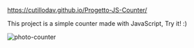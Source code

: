 https://cutillodav.github.io/Progetto-JS-Counter/

This project is a simple counter made with JavaScript, Try it! :)

![photo-counter](https://github.com/CutilloDav/Progetto-JS-Counter/assets/164045243/92a47e9f-27b4-4bde-b14e-186d09360a48)
